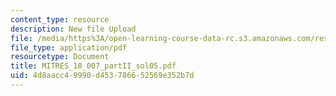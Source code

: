 ```yaml
---
content_type: resource
description: New file Upload
file: /media/https%3A/open-learning-course-data-rc.s3.amazonaws.com/res-18-007-calculus-revisited-multivariable-calculus-fall-2011/4d8aacc49990d453786652569e352b7d_MITRES_18_007_partII_sol05.pdf
file_type: application/pdf
resourcetype: Document
title: MITRES_18_007_partII_sol05.pdf
uid: 4d8aacc4-9990-d453-7866-52569e352b7d
---
```

